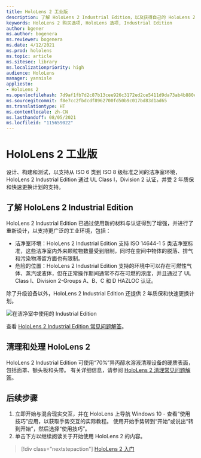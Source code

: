 ```yaml
---
title: HoloLens 2 工业版
description: 了解 HoloLens 2 Industrial Edition，以及获得自己的 HoloLens 2 Industrial Edition 后的后续操作。
keywords: HoloLens 2 购买选项, HoloLens 选项, Industrial Edition
author: bgener
ms.author: bogenera
ms.reviewer: bogenera
ms.date: 4/12/2021
ms.prod: hololens
ms.topic: article
ms.sitesec: library
ms.localizationpriority: high
audience: HoloLens
manager: yannisle
appliesto:
- HoloLens 2
ms.openlocfilehash: 7d9af1fb7d2c87b13cee926c3172ed2ce5411d9da73ab4b880efb1bd837ca3e5
ms.sourcegitcommit: f8e7cc2fbdcdf8962700fd50b9c017bd83d1ad65
ms.translationtype: HT
ms.contentlocale: zh-CN
ms.lasthandoff: 08/05/2021
ms.locfileid: "115659022"
---
```

# <a name="hololens-2-industrial-edition"></a>HoloLens 2 工业版

设计、构建和测试，以支持从 ISO 6 类到 ISO 8 级标准之间的洁净室环境，HoloLens 2 Industrial Edition 通过 UL Class I，Division 2 认证，并受 2 年质保和快速更换计划的支持。

## <a name="learn-about-hololens-2-industrial-edition"></a>了解 HoloLens 2 Industrial Edition

HoloLens 2 Industrial Edition 已通过使用新的材料与认证得到了增强，并进行了重新设计，以支持更广泛的工业环境，包括：

- 洁净室环境：HoloLens 2 Industrial Edition 支持 ISO 14644-1 5 类洁净室标准，这些洁净室内外来颗粒物数量受到限制，同时在空间中物体的脱落、排气和污染物滞留方面也有限制。
- 危险的位置：HoloLens 2 Industrial Edition 支持的环境中可以存在可燃性气体、蒸汽或液体，但在正常操作期间通常不存在可燃的浓度，并且通过了 UL Class I、Division 2-Groups A、B、C 和 D HAZLOC 认证。

除了升级设备以外，HoloLens 2 Industrial Edition 还提供 2 年质保和快速更换计划。

![在洁净室中使用的 Industrial Edition](./images/ie-small-pic.png)

查看 [HoloLens 2 Industrial Edition 常见问题解答](hololens2-industrial-edition-faq.md)。

## <a name="cleaning-and-handling-hololens-2"></a>清理和处理 HoloLens 2

HoloLens 2 Industrial Edition 可使用“70%”异丙醇水溶液清理设备的硬质表面，包括面罩、额头板和头带。 有关详细信息，请参阅 [HoloLens 2 清理常见问题解答](/hololens/hololens2-maintenance)。

## <a name="next-steps"></a>后续步骤

1. 立即开始与混合现实交互，并在 HoloLens 上导航 Windows 10 - 查看“使用技巧”应用，以获取手势交互的实际教程。 使用开始手势转到“开始”或说出“转到开始”，然后选择“使用技巧”。
1. 单击下方以继续阅读关于开始使用 HoloLens 2 的内容。

> [!div class="nextstepaction"]
> [HoloLens 2 入门](hololens2-basic-usage.md)